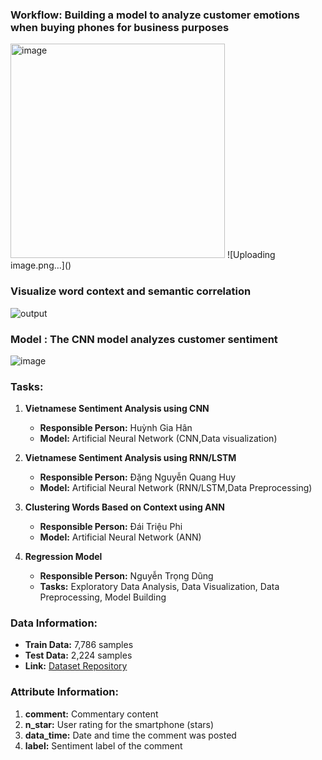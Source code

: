 ### Workflow: Building a model to analyze customer emotions when buying phones for business purposes

<img width="343" alt="image" src="https://github.com/ZeusCoderBE/NLP-clustering-word--Vietnamese-Sentiment-Analysis/assets/117000361/b88d1aa8-51e7-4525-b5fc-07ea85742e12">
![Uploading image.png…]()



### Visualize word context and semantic correlation


![output](https://github.com/ZeusCoderBE/NLP-clustering-word--Vietnamese-Sentiment-Analysis/assets/117000361/a733f7c7-0c3c-4b89-a4da-b75a4c616b6c)

### Model : The CNN model analyzes customer sentiment

![image](https://github.com/ZeusCoderBE/NLP-clustering-word--Vietnamese-Sentiment-Analysis/assets/117000361/a0efd2b2-2281-461a-b526-cb6227bac7d6)















### Tasks:

1. **Vietnamese Sentiment Analysis using CNN**
   - **Responsible Person:** Huỳnh Gia Hân
   - **Model:** Artificial Neural Network (CNN,Data visualization)
   
2. **Vietnamese Sentiment Analysis using RNN/LSTM**
   - **Responsible Person:** Đặng Nguyễn Quang Huy
   - **Model:** Artificial Neural Network (RNN/LSTM,Data Preprocessing)
   
3. **Clustering Words Based on Context using ANN**
   - **Responsible Person:** Đái Triệu Phi
   - **Model:** Artificial Neural Network (ANN)
   
4. **Regression Model**
   - **Responsible Person:** Nguyễn Trọng Dũng
   - **Tasks:** Exploratory Data Analysis, Data Visualization, Data Preprocessing, Model Building

### Data Information:

- **Train Data:** 7,786 samples
- **Test Data:** 2,224 samples
- **Link:** [Dataset Repository](https://github.com/LuongPhan/UIT-ViSFD?tab=readme-ov-file)

### Attribute Information:

1. **comment:** Commentary content
2. **n_star:** User rating for the smartphone (stars)
3. **data_time:** Date and time the comment was posted
4. **label:** Sentiment label of the comment


